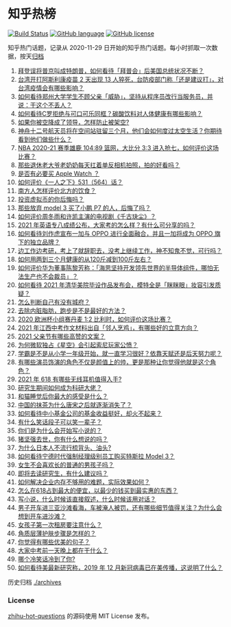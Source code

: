 # 知乎热榜
[![Build Status](https://github.com/ToWeLong/zhihu-hot-questions/workflows/CI/badge.svg)](https://github.com/ToWeLong/zhihu-hot-questions/actions)
[![GitHub language](https://img.shields.io/badge/language-golang-orange.svg)](https://golang.org/)
[![GitHub license](https://img.shields.io/github/license/ToWeLong/zhihu-hot-questions)](https://github.com/ToWeLong/zhihu-hot-questions/blob/main/LICENSE)

知乎热门话题，记录从 2020-11-29 日开始的知乎热门话题。每小时抓取一次数据，按天[归档](./archives)

<!-- BEGIN -->

1. [拜登误将普京叫成特朗普，如何看待「拜普会」后美国总统状况不断？](https://www.zhihu.com/question/465544690)
1. [台湾开打阿斯利康疫苗 2 天出现 13 人猝死，台防疫部门称「还是建议打」，对台湾疫情会有哪些影响？](https://www.zhihu.com/question/465590341)
1. [如何看待郑州大学学生不顾父亲「威胁」，坚持从程序员改行当服务员，并说：干这个不丢人？](https://www.zhihu.com/question/465534726)
1. [如何看待C罗拒绝与可口可乐同框？碳酸饮料对人体健康有哪些影响？](https://www.zhihu.com/question/465111118)
1. [如果你被空降成了领导，怎样防止被架空?](https://www.zhihu.com/question/58585512)
1. [神舟十二号航天员将在空间站驻留三个月，他们会如何度过太空生活？你期待看到他们做些什么？](https://www.zhihu.com/question/465630783)
1. [NBA 2020-21 赛季雄鹿 104:89 篮网，大比分 3:3 进入抢七，如何评价这场比赛？](https://www.zhihu.com/question/464392757)
1. [那些退休老大爷老奶奶每天扛着单反相机拍照，拍的好看吗？](https://www.zhihu.com/question/427864597)
1. [是否有必要买 Apple Watch ？](https://www.zhihu.com/question/63276434)
1. [如何评价《一人之下》531（564）话？](https://www.zhihu.com/question/465615075)
1. [南方人怎样评价北方的饮食？](https://www.zhihu.com/question/31894251)
1. [投资虚拟币的你后悔吗？](https://www.zhihu.com/question/464689987)
1. [那些放弃 model 3 买了小鹏 P7 的人，后悔了吗？](https://www.zhihu.com/question/465497314)
1. [如何评价周冬雨和许凯主演的电视剧《千古玦尘》？](https://www.zhihu.com/question/453181062)
1. [2021 年英语专八成绩公布，大家考的怎么样？有什么可分享的吗？](https://www.zhihu.com/question/465569085)
1. [如何看待刘作虎宣布一加与 OPPO 进行全面融合，并且一加将成为 OPPO 旗下的独立品牌？](https://www.zhihu.com/question/465399919)
1. [边工作边考研，考上了就辞职去，没考上继续工作，神不知鬼不觉，可行吗？](https://www.zhihu.com/question/324039053)
1. [如何用两到三个月健康的从120斤减到100斤左右？](https://www.zhihu.com/question/37300935)
1. [如何评价华为董事陈黎芳称：「海思坚持开发领先世界的半导体组件，哪怕无法生产也不会裁员」？](https://www.zhihu.com/question/464967844)
1. [如何看待 2021 年清华美院毕设作品发布会，模特全是「眯眯眼」妆容引发质疑？](https://www.zhihu.com/question/464319655)
1. [怎么判断自己有没有城府？](https://www.zhihu.com/question/275606514)
1. [去除内脏脂肪，跑步是不是最好的方法？](https://www.zhihu.com/question/427095682)
1. [2020 欧洲杯小组赛丹麦 1:2 比利时，如何评价这场比赛？](https://www.zhihu.com/question/465652857)
1. [2021 年江西中考作文材料出自「邻人烹鸡」，有哪些好的立意方向？](https://www.zhihu.com/question/465506330)
1. [2021 父亲节有哪些高赞的文案？](https://www.zhihu.com/question/465116511)
1. [为何微软独占《星空》会引起索尼玩家公愤？](https://www.zhihu.com/question/465627137)
1. [学霸是不是从小学一年级开始，就一直学习很好？依靠天赋还是后天努力呢？](https://www.zhihu.com/question/463736962)
1. [有哪些演员饰演的角色不仅是颜值上的帅，更是那种让你觉得他就是这个角色？](https://www.zhihu.com/question/464498742)
1. [2021 年 618 有哪些无线耳机值得入手?](https://www.zhihu.com/question/461748394)
1. [研究生期间如何成为科研大佬？](https://www.zhihu.com/question/458196603)
1. [和猫睡觉后你最大的感受是什么？](https://www.zhihu.com/question/450683482)
1. [中国的抹茶为什么唐宋之后就逐渐消失了？](https://www.zhihu.com/question/22132630)
1. [如何看待中小基金公司的基金收益挺好，却火不起来？](https://www.zhihu.com/question/465568314)
1. [有什么笑话段子可以笑一辈子？](https://www.zhihu.com/question/323762280)
1. [你们是为什么会开始写小说的？](https://www.zhihu.com/question/461225225)
1. [猪坚强去世，你有什么想说的吗？](https://www.zhihu.com/question/465475186)
1. [为什么日本人不流行梳背头、油头?](https://www.zhihu.com/question/335817516)
1. [如何看待宁德时代强制经理级别员工购买特斯拉 Model 3？](https://www.zhihu.com/question/465498143)
1. [女生不会喜欢长的普通的男孩子吗？](https://www.zhihu.com/question/463537285)
1. [即将去读研究生，有什么建议吗？](https://www.zhihu.com/question/455377407)
1. [如何解决企业内存不够用的难题，实际效果如何？](https://www.zhihu.com/question/465589982)
1. [怎么在618占到最大的便宜，以最少的钱买到最实惠的东西？](https://www.zhihu.com/question/47184514)
1. [写小说，什么时候该直接叙述，什么时候该用对话？](https://www.zhihu.com/question/465244241)
1. [男子开车进三亚沙滩看海，车被淹人被罚，还有哪些细节值得关注？为什么会想到开车进沙滩？](https://www.zhihu.com/question/465091122)
1. [女孩子第一次租房要注意什么？](https://www.zhihu.com/question/351676137)
1. [角质层薄护肤步骤是怎样的？](https://www.zhihu.com/question/463821732)
1. [你觉得有哪些优美的句子？](https://www.zhihu.com/question/462673453)
1. [大家中考前一天晚上都在干什么？](https://www.zhihu.com/question/461884379)
1. [哪个冷笑话冷到了你?](https://www.zhihu.com/question/357448204)
1. [如何看待美最新研究称，2019 年 12 月新冠病毒已在美传播，这说明了什么？](https://www.zhihu.com/question/465273612)

<!-- END -->

历史归档 [./archives](./archives)


### License
[zhihu-hot-questions](https://github.com/towelong/zhihu-hot-questions) 的源码使用 MIT License 发布。